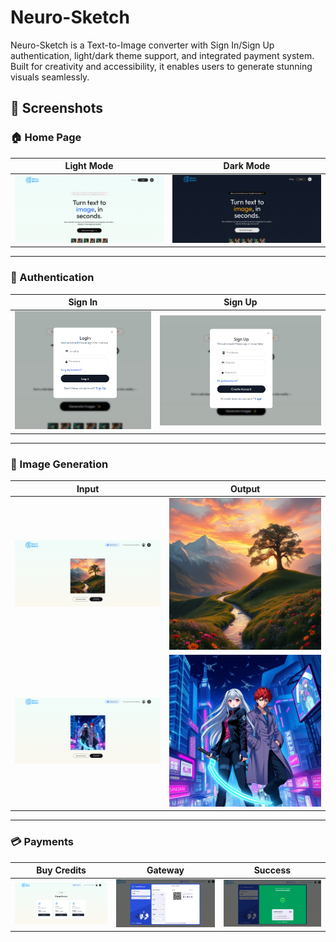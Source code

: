 # Neuro-Sketch

Neuro-Sketch is a Text-to-Image converter with Sign In/Sign Up authentication, light/dark theme support, and integrated payment system. Built for creativity and accessibility, it enables users to generate stunning visuals seamlessly.

## 📸 Screenshots

### 🏠 Home Page

|                     Light Mode                      |                     Dark Mode                     |
| :-------------------------------------------------: | :-----------------------------------------------: |
| ![HomePage-Light](./screenshots/HomePage-Light.png) | ![HomePage-Dark](./screenshots/HomePage-Dark.png) |

---

### 🔑 Authentication

|               Sign In               |               Sign Up               |
| :---------------------------------: | :---------------------------------: |
| ![SignIn](./screenshots/SignIn.png) | ![SignUp](./screenshots/SignUp.png) |

---

### 🎨 Image Generation

|                 Input                 |                   Output                    |
| :-----------------------------------: | :-----------------------------------------: |
| ![Image-1](./screenshots/Image-1.png) | ![ResultPage](./screenshots/Download-1.png) |
| ![Image-2](./screenshots/Image-2.png) | ![Download-1](./screenshots/Download-2.png) |

---

### 💳 Payments

|                    Buy Credits                    |                        Gateway                        |                           Success                           |
| :-----------------------------------------------: | :---------------------------------------------------: | :---------------------------------------------------------: |
| ![BuyCreditPage](./screenshots/BuyCreditPage.png) | ![Payment-Gateway](./screenshots/Payment-Gateway.png) | ![Payment-Successful](./screenshots/Payment-Successful.png) |
